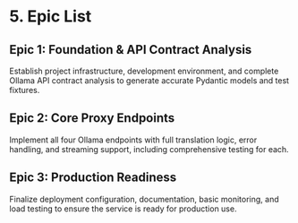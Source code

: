 # 5. Epic List

## Epic 1: Foundation & API Contract Analysis
Establish project infrastructure, development environment, and complete Ollama API contract analysis to generate accurate Pydantic models and test fixtures.

## Epic 2: Core Proxy Endpoints
Implement all four Ollama endpoints with full translation logic, error handling, and streaming support, including comprehensive testing for each.

## Epic 3: Production Readiness
Finalize deployment configuration, documentation, basic monitoring, and load testing to ensure the service is ready for production use.
